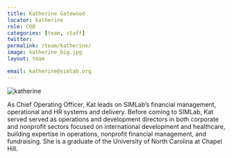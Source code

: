```yaml
---
title: Katherine Gatewood
locator: katherine
role: COO
categories: [team, staff]
twitter:
permalink: /team/katherine/
image: katherine_big.jpg
layout: team

email: katherine@simlab.org
---
```


![katherine]({{site.baseurl}}/images/team/katherine_big.jpg)

As Chief Operating Officer, Kat leads on SIMLab’s financial management, operational and HR systems and delivery. Before coming to SIMLab, Kat served served as operations and development directors in both corporate and nonprofit sectors focused on international development and healthcare, building expertise in operations, nonprofit financial management, and fundraising. She is a graduate of the University of North Carolina at Chapel Hill.
